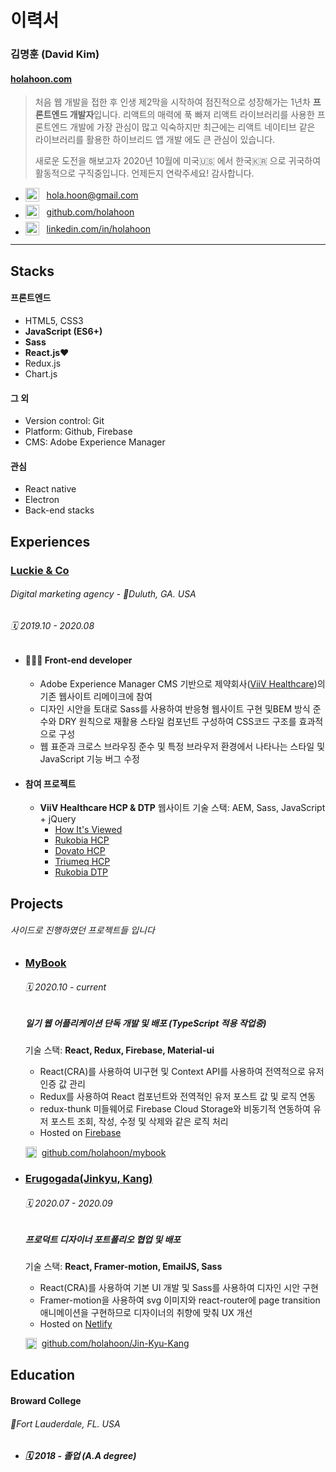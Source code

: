 # 이력서

### 김명훈 (David Kim)

#### [holahoon.com](https://holahoon.com/)

> 처음 웹 개발을 접한 후 인생 제2막을 시작하여 점진적으로 성장해가는 1년차 **프론트엔드 개발자**입니다.
> 리액트의 매력에 푹 빠져 리액트 라이브러리를 사용한 프론트엔드 개발에 가장 관심이 많고 익숙하지만 최근에는 리액트 네이티브 같은 라이브러리를 활용한 하이브리드 앱 개발 에도 큰 관심이 있습니다.
> 
> 새로운 도전을 해보고자 2020년 10월에 미국🇺🇸 에서 한국🇰🇷 으로 귀국하여 활동적으로 구직중입니다. 언제든지 연락주세요! 감사합니다.

- <span style='display: flex; align-items: center; margin-bottom: 5px;'><img alt="gmail" src="https://user-images.githubusercontent.com/42850638/99925586-110d1300-2d82-11eb-8dcb-1d2cdf172b4c.png" width="22" height="22"/>&nbsp;&nbsp;&nbsp; hola.hoon@gmail.com</span>
- <span style='display: flex; align-items: center; margin-bottom: 5px;'><img alt="github" src="https://user-images.githubusercontent.com/42850638/99925587-11a5a980-2d82-11eb-9dee-b719887aaca8.png" width="22" height="22"/>&nbsp;&nbsp;&nbsp; [github.com/holahoon](https://github.com/holahoon)</span>
- <span style='display: flex; align-items: center; margin-bottom: 5px;'><img alt="linkedin" src="https://user-images.githubusercontent.com/42850638/99925583-0fdbe600-2d82-11eb-8223-d0f24440c05d.png" width="22" height="22"/>&nbsp;&nbsp;&nbsp; [linkedin.com/in/holahoon](https://www.linkedin.com/in/holahoon/)</span>

---

## Stacks

#### 프론트엔드

- HTML5, CSS3
- **JavaScript (ES6+)**
- **Sass**
- **React.js♥️**
- Redux.js
- Chart.js

#### 그 외

- Version control: Git
- Platform: Github, Firebase
- CMS: Adobe Experience Manager

#### 관심

- React native
- Electron
- Back-end stacks

## Experiences

### [Luckie & Co](https://www.luckie.com/)

###### Digital marketing agency - 📍*Duluth, GA. USA*

###### 🗓 2019.10 - 2020.08

- #### 🧑🏻‍💻 Front-end developer

  - Adobe Experience Manager CMS 기반으로 제약회사([ViiV Healthcare](https://viivhealthcare.com/en-us/))의 기존 웹사이트 리메이크에 참여
  - 디자인 시안을 토대로 Sass를 사용하여 반응형 웹사이트 구현 및BEM 방식 준수와 DRY 원칙으로 재활용 스타일 컴포넌트 구성하여 CSS코드 구조를 효과적으로 구성
  - 웹 표준과 크로스 브라우징 준수 및 특정 브라우저 환경에서 나타나는 스타일 및 JavaScript 기능 버그 수정

- #### 참여 프로젝트

   - **ViiV Healthcare HCP & DTP** 웹사이트
   기술 스택: AEM, Sass, JavaScript + jQuery
      -  [How It's Viewed](https://howitsviewed.com)
      -  [Rukobia HCP](https://www.rukobiahcp.com)
      -  [Dovato HCP](https://www.dovatohcp.com)
      -  [Triumeq HCP](https://www.triumeqhcp.com)
      -  [Rukobia DTP](https://www.rukobia.com)

## Projects

###### 사이드로 진행하였던 프로젝트들 입니다

- ### [MyBook](https://my-book-fe5fe.web.app)

   ###### 🗓 2020.10 - current

   ##### 일기 웹 어플리케이션 단독 개발 및 배포 (TypeScript 적용 작업중)
   
   기술 스택: **React, Redux, Firebase, Material-ui**

   - React(CRA)를 사용하여 UI구현 및 Context API를 사용하여 전역적으로 유저 인증 값 관리
   - Redux를 사용하여 React 컴포넌트와 전역적인 유저 포스트 값 및 로직 연동
   - redux-thunk 미들웨어로 Firebase Cloud Storage와 비동기적 연동하여 유저 포스트 조회, 작성, 수정 및 삭제와 같은 로직 처리
   - Hosted on [Firebase](https://firebase.google.com/docs/hosting)

   <span style='display: flex; align-items: center; margin-bottom: 5px;'><img alt="github" src="https://user-images.githubusercontent.com/42850638/99925587-11a5a980-2d82-11eb-9dee-b719887aaca8.png" width="18" height="18"/>&nbsp;&nbsp; [github.com/holahoon/mybook](https://github.com/holahoon/mybook)</span>

- ### [Erugogada(Jinkyu, Kang)](https://www.erugogada.com)

   ###### 🗓 2020.07 - 2020.09

   ##### 프로덕트 디자이너 포트폴리오 협업 및 배포

   기술 스택: **React, Framer-motion, EmailJS, Sass**

   - React(CRA)를 사용하여 기본 UI 개발 및 Sass를 사용하여 디자인 시안 구현
   - Framer-motion을 사용하여 svg 이미지와 react-router에 page transition 애니메이션을 구현하므로 디자이너의 취향에 맞춰 UX 개선
   - Hosted on [Netlify](https://www.netlify.com/)

   <span style='display: flex; align-items: center; margin-bottom: 5px;'><img alt="github" src="https://user-images.githubusercontent.com/42850638/99925587-11a5a980-2d82-11eb-9dee-b719887aaca8.png" width="18" height="18"/>&nbsp;&nbsp; [github.com/holahoon/Jin-Kyu-Kang](https://github.com/holahoon/Jin-Kyu-Kang)</span>

## Education

#### Broward College

###### 📍*Fort Lauderdale, FL. USA*

- ##### 🗓 2018 - 졸업 (A.A degree)